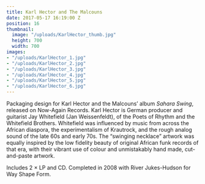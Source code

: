 ```yaml
---
title: Karl Hector and The Malcouns
date: 2017-05-17 16:19:00 Z
position: 16
thumbnail:
  image: "/uploads/KarlHector_thumb.jpg"
  height: 700
  width: 700
images:
- "/uploads/KarlHector_1.jpg"
- "/uploads/KarlHector_2.jpg"
- "/uploads/KarlHector_3.jpg"
- "/uploads/KarlHector_4.jpg"
- "/uploads/KarlHector_5.jpg"
- "/uploads/KarlHector_6.jpg"
---
```


Packaging design for Karl Hector and the Malcouns’ album *Sahara Swing*, released on Now-Again Records. Karl Hector is German producer and guitarist Jay Whitefield (Jan Weissenfeldt), of the Poets of Rhythm and the Whitefield Brothers. Whitefield was influenced by music from across the African diaspora, the experimentalism of Krautrock, and the rough analog sound of the late 60s and early 70s. The “swinging necklace” artwork was equally inspired by the low fidelity beauty of original African funk records of that era, with their vibrant use of colour and unmistakably hand made, cut-and-paste artwork. 

Includes 2 × LP and CD. Completed in 2008 with River Jukes-Hudson for Way Shape Form.